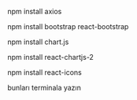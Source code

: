 npm install axios


npm install bootstrap react-bootstrap



npm install chart.js


npm install react-chartjs-2



npm install react-icons



bunları terminala yazın
